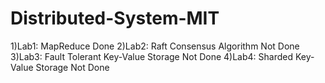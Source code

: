 # Distributed-System-MIT
1)Lab1: MapReduce Done
2)Lab2: Raft Consensus Algorithm Not Done
3)Lab3: Fault Tolerant Key-Value Storage Not Done
4)Lab4: Sharded Key-Value Storage Not Done
